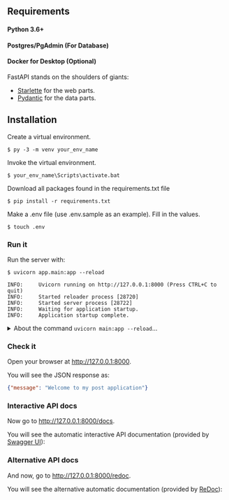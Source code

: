 
## Requirements

#### Python 3.6+
#### Postgres/PgAdmin (For Database)
#### Docker for Desktop (Optional)

FastAPI stands on the shoulders of giants:

* <a href="https://www.starlette.io/" class="external-link" target="_blank">Starlette</a> for the web parts.
* <a href="https://pydantic-docs.helpmanual.io/" class="external-link" target="_blank">Pydantic</a> for the data parts.

## Installation

Create a virtual environment.
<div class="termy">

```console
$ py -3 -m venv your_env_name 

```
</div>

Invoke the virtual environment. 
<div class="termy">

```console
$ your_env_name\Scripts\activate.bat

```
</div>

Download all packages found in the requirements.txt file 
<div class="termy">

```console
$ pip install -r requirements.txt

```
</div>

Make a .env file (use .env.sample as an example). Fill in the values.  
<div class="termy">

```console
$ touch .env

```
</div>

### Run it

Run the server with:

<div class="termy">

```console
$ uvicorn app.main:app --reload

INFO:     Uvicorn running on http://127.0.0.1:8000 (Press CTRL+C to quit)
INFO:     Started reloader process [28720]
INFO:     Started server process [28722]
INFO:     Waiting for application startup.
INFO:     Application startup complete.
```
</div>

<details markdown="1">
<summary>About the command <code>uvicorn main:app --reload</code>...</summary>

The command `uvicorn app.main:app` refers to:

* `main`: the file `main.py` (the Python "module") inside the directory `app`.
* `app`: the object created inside of `main.py` with the line `app = FastAPI()`.
* `--reload`: make the server restart after code changes. Only do this for development.

</details>

### Check it

Open your browser at <a href="http://127.0.0.1:8000" class="external-link" target="_blank">http://127.0.0.1:8000</a>.

You will see the JSON response as:

```JSON
{"message": "Welcome to my post application"}
```

### Interactive API docs

Now go to <a href="http://127.0.0.1:8000/docs" class="external-link" target="_blank">http://127.0.0.1:8000/docs</a>.

You will see the automatic interactive API documentation (provided by <a href="https://github.com/swagger-api/swagger-ui" class="external-link" target="_blank">Swagger UI</a>):

### Alternative API docs

And now, go to <a href="http://127.0.0.1:8000/redoc" class="external-link" target="_blank">http://127.0.0.1:8000/redoc</a>.

You will see the alternative automatic documentation (provided by <a href="https://github.com/Rebilly/ReDoc" class="external-link" target="_blank">ReDoc</a>):